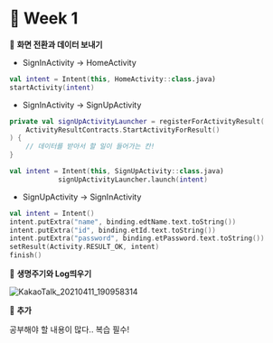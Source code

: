 # 🚕 Week 1


🐣 **화면 전환과 데이터 보내기**

- SignInActivity -> HomeActivity

```kotlin
val intent = Intent(this, HomeActivity::class.java)
startActivity(intent)
```

- SignInActivity -> SignUpActivity

```kotlin
private val signUpActivityLauncher = registerForActivityResult(
    ActivityResultContracts.StartActivityForResult()
) {
    // 데이터를 받아서 할 일이 들어가는 칸!
}

val intent = Intent(this, SignUpActivity::class.java)
            signUpActivityLauncher.launch(intent)
```

- SignUpActivity -> SignInActivity

```kotlin
val intent = Intent()
intent.putExtra("name", binding.edtName.text.toString())
intent.putExtra("id", binding.etId.text.toString())
intent.putExtra("password", binding.etPassword.text.toString())
setResult(Activity.RESULT_OK, intent)
finish()
```


🐣 **생명주기와 Log띄우기**

![KakaoTalk_20210411_190958314](https://user-images.githubusercontent.com/70002218/114304910-9ebe8480-9b10-11eb-86b9-a8f89eba13ad.png)


🐣 **추가**

공부해야 할 내용이 많다.. 복습 필수!


